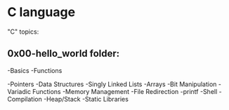 # C language

"C" topics:
## 0x00-hello_world folder:
-Basics
-Functions

-Pointers
-Data Structures
-Singly Linked Lists
-Arrays
-Bit Manipulation
-Variadic Functions
-Memory Management
-File Redirection
-printf
-Shell
-Compilation
-Heap/Stack
-Static Libraries
